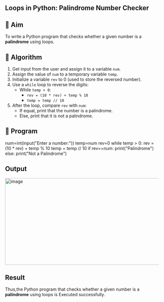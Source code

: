 ## Loops in Python: Palindrome Number Checker

## 🎯 Aim
To write a Python program that checks whether a given number is a **palindrome** using loops.

## 🧠 Algorithm
1. Get input from the user and assign it to a variable `num`.
2. Assign the value of `num` to a temporary variable `temp`.
3. Initialize a variable `rev` to 0 (used to store the reversed number).
4. Use a `while` loop to reverse the digits:
   - While `temp > 0`:
     - `rev = (10 * rev) + temp % 10`
     - `temp = temp // 10`
5. After the loop, compare `rev` with `num`:
   - If equal, print that the number is a palindrome.
   - Else, print that it is not a palindrome.

## 🧾 Program
num=int(input("Enter a number:"))
temp=num
rev=0
while temp > 0:
    rev = (10 * rev) + temp % 10
    temp = temp // 10
if rev==num:
    print("Palindrome")
else:
    print("Not a Palindrome")

## Output
<img width="605" height="283" alt="image" src="https://github.com/user-attachments/assets/1466a712-0a9a-4423-a2fe-8651c740e1fb" />


## Result
Thus,the Python program that checks whether a given number is a **palindrome** using loops is Executed successfully.

